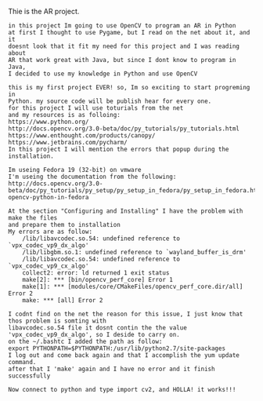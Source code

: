 Thie is the AR project.
	
	in this project Im going to use OpenCV to program an AR in Python
	at first I thought to use Pygame, but I read on the net about it, and it
	doesnt look that it fit my need for this project and I was reading about
	AR that work great with Java, but since I dont know to program in Java,
	I decided to use my knowledge in Python and use OpenCV

	this is my first project EVER! so, Im so exciting to start progreming in
	Python. my source code will be publish hear for every one.
	for this project I will use toturials from the net
	and my resources is as folloing:
	https://www.python.org/
	http://docs.opencv.org/3.0-beta/doc/py_tutorials/py_tutorials.html
	https://www.enthought.com/products/canopy/
	https://www.jetbrains.com/pycharm/
	In this project I will mention the errors that popup during the installation.
	
	Im useing Fedora 19 (32-bit) on vmware
	I'm useing the documentation from the following:
	http://docs.opencv.org/3.0-beta/doc/py_tutorials/py_setup/py_setup_in_fedora/py_setup_in_fedora.html#install-opencv-python-in-fedora
	
	At the section "Configuring and Installing" I have the problem with make the files 
	and prepare them to installation
	My errors are as follow:
		/lib/libavcodec.so.54: undefined reference to `vpx_codec_vp9_dx_algo'
		/lib/libgbm.so.1: undefined reference to `wayland_buffer_is_drm'
		/lib/libavcodec.so.54: undefined reference to `vpx_codec_vp9_cx_algo'
		collect2: error: ld returned 1 exit status
		make[2]: *** [bin/opencv_perf_core] Error 1
		make[1]: *** [modules/core/CMakeFiles/opencv_perf_core.dir/all] Error 2
		make: *** [all] Error 2
		
	I codnt find on the net the reason for this issue, I just know that thos problem is somting with 
	libavcodec.so.54 file it dosnt contin the the value 'vpx_codec_vp9_dx_algo', so I deside to carry on.
	on the ~/.bashtc I added the path as follow:
	export PYTHONPATH=$PYTHONPATH:/usr/lib/python2.7/site-packages
	I log out and come back again and that I accomplish the yum update command.
	after that I 'make' again and I have no error and it finish successfully
	
	Now connect to python and type import cv2, and HOLLA! it works!!!
		
		
		

	
	
	
